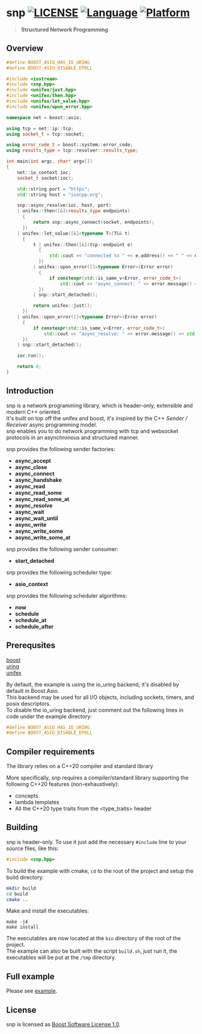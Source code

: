 # snp [![LICENSE](https://img.shields.io/github/license/deepgrace/snp.svg)](https://github.com/deepgrace/snp/blob/master/LICENSE_1_0.txt) [![Language](https://img.shields.io/badge/language-C%2B%2B20-blue.svg)](https://en.cppreference.com/w/cpp/compiler_support) [![Platform](https://img.shields.io/badge/platform-Linux%20%7C%20MacOS%20%7C%20Windows-lightgrey.svg)](https://github.com/deepgrace/snp)

> **Structured Network Programming**

## Overview
```cpp
#define BOOST_ASIO_HAS_IO_URING
#define BOOST_ASIO_DISABLE_EPOLL

#include <iostream>
#include <snp.hpp>
#include <unifex/just.hpp>
#include <unifex/then.hpp>
#include <unifex/let_value.hpp>
#include <unifex/upon_error.hpp>

namespace net = boost::asio;

using tcp = net::ip::tcp;
using socket_t = tcp::socket;

using error_code_t = boost::system::error_code;
using results_type = tcp::resolver::results_type;

int main(int argc, char* argv[])
{
    net::io_context ioc;
    socket_t socket(ioc); 

    std::string port = "https";
    std::string host = "isocpp.org";

    snp::async_resolve(ioc, host, port) 
    | unifex::then([&](results_type endpoints)
      {
          return snp::async_connect(socket, endpoints);
      })
    | unifex::let_value([&]<typename T>(T&& t)
      {
          t | unifex::then([&](tcp::endpoint e)
            {
                std::cout << "connected to " << e.address() << " " << e.port() << std::endl;
            })
          | unifex::upon_error([]<typename Error>(Error error)
            {
                if constexpr(std::is_same_v<Error, error_code_t>)
                    std::cout << "async_connect: " << error.message() << std::endl;
            })
          | snp::start_detached();

          return unifex::just();
      })
    | unifex::upon_error([]<typename Error>(Error error)
      {
          if constexpr(std::is_same_v<Error, error_code_t>)
              std::cout << "async_resolve: " << error.message() << std::endl;
      })
    | snp::start_detached();

    ioc.run();

    return 0;
}
```

## Introduction
snp is a network programming library, which is header-only, extensible and modern C++ oriented.  
It's built on top off the unifex and boost, it's inspired by the C++ *Sender / Receiver* async programming model.  
snp enables you to do network programming with tcp and websocket protocols in an asynchronous and structured manner.  

snp provides the following sender factories:
- **async_accept**
- **async_close**
- **async_connect**
- **async_handshake**
- **async_read**
- **async_read_some**
- **async_read_some_at**
- **async_resolve**
- **async_wait**
- **async_wait_until**
- **async_write**
- **async_write_some**
- **async_write_some_at**

snp provides the following sender consumer:
- **start_detached**

snp provides the following scheduler type:
- **asio_context**

snp provides the following scheduler algorithms:
- **now**
- **schedule**
- **schedule_at**
- **schedule_after**

## Prerequsites
[boost](https://www.boost.org)  
[uring](https://github.com/axboe/liburing)  
[unifex](https://github.com/facebookexperimental/libunifex)  

By default, the example is using the io_uring backend, it's disabled by default in Boost.Asio.  
This backend may be used for all I/O objects, including sockets, timers, and posix descriptors.  
To disable the io_uring backend, just comment out the following lines in code under the example directory:
```cpp
#define BOOST_ASIO_HAS_IO_URING
#define BOOST_ASIO_DISABLE_EPOLL
```

## Compiler requirements
The library relies on a C++20 compiler and standard library

More specifically, snp requires a compiler/standard library supporting the following C++20 features (non-exhaustively):
- concepts
- lambda templates
- All the C++20 type traits from the <type_traits> header

## Building
snp is header-only. To use it just add the necessary `#include` line to your source files, like this:
```cpp
#include <snp.hpp>
```

To build the example with cmake, `cd` to the root of the project and setup the build directory:
```bash
mkdir build
cd build
cmake ..
```

Make and install the executables:
```
make -j4
make install
```

The executables are now located at the `bin` directory of the root of the project.  
The example can also be built with the script `build.sh`, just run it, the executables will be put at the `/tmp` directory.

## Full example
Please see [example](example).

## License
snp is licensed as [Boost Software License 1.0](LICENSE_1_0.txt).
